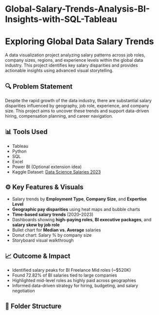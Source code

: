 # Global-Salary-Trends-Analysis-BI-Insights-with-SQL-Tableau

# Exploring Global Data Salary Trends

A data visualization project analyzing salary patterns across job roles, company sizes, regions, and experience levels within the global data industry. This project identifies key salary disparities and provides actionable insights using advanced visual storytelling.

## 🔍 Problem Statement
Despite the rapid growth of the data industry, there are substantial salary disparities influenced by geography, job role, experience, and company size. This project aims to uncover these trends and support data-driven hiring, compensation planning, and career navigation.

## 📊 Tools Used
- Tableau
- Python
- SQL
- Excel
- Power BI (Optional extension idea)
- Kaggle Dataset: [Data Science Salaries 2023](https://www.kaggle.com/datasets/iamsouravbanerjee/data-science-salaries-2023)

## ⚙️ Key Features & Visuals
- Salary trends by **Employment Type**, **Company Size**, and **Expertise Level**
- **Geographic pay disparities** using heat maps and bubble charts
- **Time-based salary trends** (2020–2023)
- Dashboards showing **high-paying roles**, **BI executive packages**, and **salary skew by job role**
- Bullet chart for **Median vs. Average** salaries
- Donut chart: Salary % by company size
- Storyboard visual walkthrough

## 📈 Outcome & Impact
- Identified salary peaks for BI Freelance Mid roles (~$520K)
- Found 72.82% of BI salaries tied to large companies
- Highlighted mid-level roles as highly paid across geographies
- Informed data-driven strategy for hiring, budgeting, and salary negotiation

## 📂 Folder Structure
